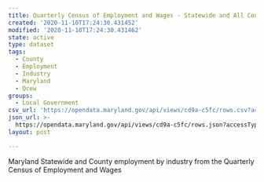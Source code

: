 ```yaml
---
title: Quarterly Census of Employment and Wages - Statewide and All Counties
created: '2020-11-10T17:24:30.431452'
modified: '2020-11-10T17:24:30.431462'
state: active
type: dataset
tags:
  - County
  - Employment
  - Industry
  - Maryland
  - Qcew
groups:
  - Local Government
csv_url: 'https://opendata.maryland.gov/api/views/cd9a-c5fc/rows.csv?accessType=DOWNLOAD'
json_url: >-
  https://opendata.maryland.gov/api/views/cd9a-c5fc/rows.json?accessType=DOWNLOAD
layout: post

---
```

Maryland Statewide and County employment by industry from the Quarterly Census of Employment and Wages
